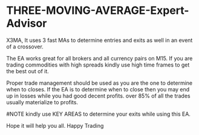 # THREE-MOVING-AVERAGE-Expert-Advisor
  X3MA, It uses 3 fast MAs to determine entries and exits as well in an event of a crossover.

The EA works great for all brokers and all currency pairs on M15. If you are trading commodities with high spreads kindly use high time frames to get the best out of it.

Proper trade management should be used as you are the one to determine when to closes. If the EA is to determine when to close then you may end up in losses while you had good decent profits. over 85% of all the trades usually materialize to profits.

#NOTE
kindly use KEY AREAS to determine your exits while using this EA.

Hope it will help you all. Happy Trading 
